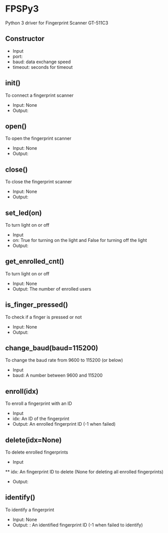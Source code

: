 # FPSPy3
Python 3 driver for Fingerprint Scanner GT-511C3

## Constructor
* Input
 * port: <string>
 * baud: <integer> data exchange speed
 * timeout: <integer> seconds for timeout

## init()
To connect a fingerprint scanner
* Input: None
* Output: <bo to olean>

## open()
To open the fingerprint scanner
* Input: None
* Output: <boolean>

## close()
To close the fingerprint scanner
* Input: None
* Output: <boolean>

## set_led(on)
To turn light on or off
* Input
 * on: <boolean> True for turning on the light and False for turning off the light
* Output: <boolean>

## get_enrolled_cnt()
To turn light on or off
* Input: None
* Output: <integer> The number of enrolled users

## is_finger_pressed()
To check if a finger is pressed or not
* Input: None
* Output: <boolean>

## change_baud(baud=115200)
To change the baud rate from 9600 to 115200 (or below)
* Input
 * baud: <integer> A number between 9600 and 115200

## enroll(idx)
To enroll a fingerprint with an ID
* Input
 * idx: <integer> An ID of the fingerprint
* Output: <integer> An enrolled fingerprint ID (-1 when failed)

## delete(idx=None)
To delete enrolled fingerprints
* Input

** idx: An fingerprint ID to delete (None for deleting all enrolled fingerprints)

* Output: <boolean>

## identify()
To identify a fingerprint
* Input: None
* Output: <integer>: An identified fingerprint ID (-1 when failed to identify)
